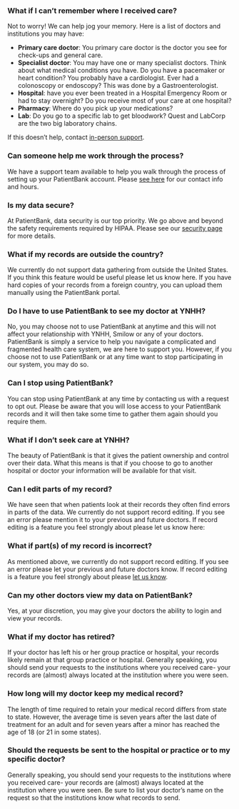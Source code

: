 ### What if I can’t remember where I received care? 
Not to worry! We can help jog your memory. Here is a list of doctors and institutions you may have: 

- **Primary care doctor**: You primary care doctor is the doctor you see for check-ups and general care.   
- **Specialist doctor**: You may have one or many specialist doctors. Think about what medical conditions you have. Do you have a pacemaker or heart condition? You probably have a cardiologist. Ever had a colonoscopy or endoscopy? This was done by a Gastroenterologist.  
- **Hospital**: have you ever been treated in a Hospital Emergency Room or had to stay overnight? Do you receive most of your care at one hospital?  
- **Pharmacy**: Where do you pick up your medications? 
- **Lab**: Do you go to a specific lab to get bloodwork? Quest and LabCorp are the two big laboratory chains. 

If this doesn’t help, contact [in-person support](/contact).

### Can someone help me work through the process? 
We have a support team available to help you walk through the process of setting up your PatientBank account. Please [see here](/contact) for our contact info and hours.

### Is my data secure? 
At PatientBank, data security is our top priority. We go above and beyond the safety requirements required by HIPAA. Please see our [security page](https://www.patientbank.us/hipaa) for more details. 

### What if my records are outside the country? 
We currently do not support data gathering from outside the United States. If you think this feature would be useful please let us know here. If you have hard copies of your records from a foreign country, you can upload them manually using the PatientBank portal.

### Do I have to use PatientBank to see my doctor at YNHH? 
No, you may choose not to use PatientBank at anytime and this will not affect your relationship with YNHH, Smilow or any of your doctors. PatientBank is simply a service to help you navigate a complicated and fragmented health care system, we are here to support you. However, if you choose not to use PatientBank or at any time want to stop participating in our system, you may do so.

### Can I stop using PatientBank? 
You can stop using PatientBank at any time by contacting us with a request to opt out. Please be aware that you will lose access to your PatientBank records and it will then take some time to gather them again should you require them.

### What if I don’t seek care at YNHH? 
The beauty of PatientBank is that it gives the patient ownership and control over their data. What this means is that if you choose to go to another hospital or doctor your information will be available for that visit. 

### Can I edit parts of my record? 
We have seen that when patients look at their records they often find errors in parts of the data. We currently do not support record editing. If you see an error please mention it to your previous and future doctors. If record editing is a feature you feel strongly about please let us know here: 

### What if part(s) of my record is incorrect? 
As mentioned above, we currently do not support record editing. If you see an error please let your previous and future doctors know. If record editing is a feature you feel strongly about please [let us know](/contact).

### Can my other doctors view my data on PatientBank? 
Yes, at your discretion, you may give your doctors the ability to login and view your records.

### What if my doctor has retired?
If your doctor has left his or her group practice or hospital, your records likely remain at that group practice or hospital. Generally speaking, you should send your requests to the institutions where you received care- your records are (almost) always located at the institution where you were seen.  

### How long will my doctor keep my medical record?
The length of time required to retain your medical record differs from state to state. However, the average time is seven years after the last date of treatment for an adult and for seven years after a minor has reached the age of 18 (or 21 in some states).

### Should the requests be sent to the hospital or practice or to my specific doctor?
Generally speaking, you should send your requests to the institutions where you received care- your records are (almost) always located at the institution where you were seen. Be sure to list your doctor’s name on the request so that the institutions know what records to send.
